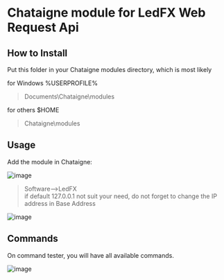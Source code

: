 # Chataigne module for LedFX Web Request Api

## How to Install

Put this folder in your Chataigne modules directory, which is most likely

for Windows %USERPROFILE%
> Documents\\Chataigne\\modules

for others $HOME
> Chataigne\\modules

## Usage

Add the module in Chataigne:

![image](https://github.com/zak-45/LedFX-Chataigne-Module/assets/121941293/0eede26c-d8f1-4af5-b965-325e0ac8cc92)


> Software-->LedFX \
> if default 127.0.0.1 not suit your need, do not forget to change the IP address in Base Address

![image](https://github.com/zak-45/LedFX-Chataigne-Module/assets/121941293/0f917fa6-533c-4f4f-9c97-b3a7c0f5dc38)

## Commands

On command tester, you will have all available commands.

![image](https://github.com/zak-45/LedFX-Chataigne-Module/assets/121941293/c9eb510d-c234-45c0-b109-95a5015fcb6f)
